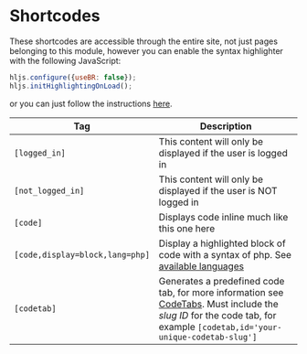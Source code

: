 # Shortcodes
These shortcodes are accessible through the entire site, not just pages belonging to this module, however you can enable the syntax highlighter with the following JavaScript:

```javascript
hljs.configure({useBR: false});
hljs.initHighlightingOnLoad();
```
or you can just follow the instructions [here](GettingStarted.md#require-the-resources).

| Tag| Description |
|---|---|
|`[logged_in]` | This content will only be displayed if the user is logged in |
|`[not_logged_in]` | This content will only be displayed if the user is NOT logged in |
|`[code]` | Displays code inline much like this one here |
|`[code,display=block,lang=php]` | Display a highlighted block of code with a syntax of php. See [available languages](CodeTabs.md#available-languages) |
|`[codetab]` | Generates a predefined code tab, for more information see [CodeTabs](CodeTabs.md).  Must include the _slug ID_ for the code tab, for example `[codetab,id='your-unique-codetab-slug']` |
